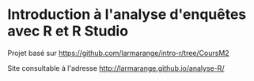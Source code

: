 # Introduction à l'analyse d'enquêtes avec R et R Studio

Projet basé sur https://github.com/larmarange/intro-r/tree/CoursM2

Site consultable à l'adresse http://larmarange.github.io/analyse-R/

